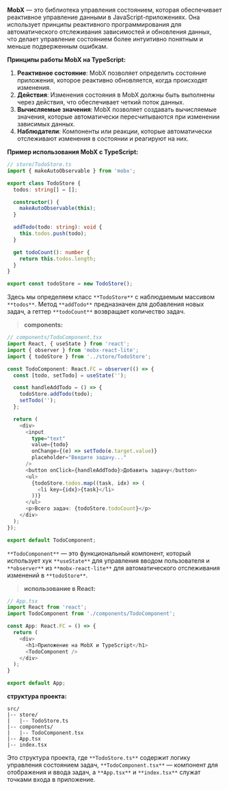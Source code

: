 **MobX** — это библиотека управления состоянием, которая обеспечивает реактивное управление данными в JavaScript-приложениях. Она использует принципы реактивного программирования для автоматического отслеживания зависимостей и обновления данных, что делает управление состоянием более интуитивно понятным и меньше подверженным ошибкам.

**Принципы работы MobX на TypeScript:**

1. **Реактивное состояние**: MobX позволяет определить состояние приложения, которое реактивно обновляется, когда происходят изменения.
2. **Действия**: Изменения состояния в MobX должны быть выполнены через действия, что обеспечивает четкий поток данных.
3. **Вычисляемые значения**: MobX позволяет создавать вычисляемые значения, которые автоматически пересчитываются при изменении зависимых данных.
4. **Наблюдатели**: Компоненты или реакции, которые автоматически отслеживают изменения в состоянии и реагируют на них.

**Пример использования MobX с TypeScript:**

```TypeScript
// store/TodoStore.ts
import { makeAutoObservable } from 'mobx';

export class TodoStore {
  todos: string[] = [];

  constructor() {
    makeAutoObservable(this);
  }

  addTodo(todo: string): void {
    this.todos.push(todo);
  }

  get todoCount(): number {
    return this.todos.length;
  }
}

export const todoStore = new TodoStore();
```

Здесь мы определяем класс `**TodoStore**` с наблюдаемым массивом `**todos**`. Метод `**addTodo**` предназначен для добавления новых задач, а геттер `**todoCount**` возвращает количество задач.

> **components:**

```TypeScript
// components/TodoComponent.tsx
import React, { useState } from 'react';
import { observer } from 'mobx-react-lite';
import { todoStore } from '../store/TodoStore';

const TodoComponent: React.FC = observer(() => {
  const [todo, setTodo] = useState('');

  const handleAddTodo = () => {
    todoStore.addTodo(todo);
    setTodo('');
  };

  return (
    <div>
      <input
        type="text"
        value={todo}
        onChange={(e) => setTodo(e.target.value)}
        placeholder="Введите задачу..."
      />
      <button onClick={handleAddTodo}>Добавить задачу</button>
      <ul>
        {todoStore.todos.map((task, idx) => (
          <li key={idx}>{task}</li>
        ))}
      </ul>
      <p>Всего задач: {todoStore.todoCount}</p>
    </div>
  );
});

export default TodoComponent;
```

`**TodoComponent**` — это функциональный компонент, который использует хук `**useState**` для управления вводом пользователя и `**observer**` из `**mobx-react-lite**` для автоматического отслеживания изменений в `**todoStore**`.

> **использование в React:**

```TypeScript
// App.tsx
import React from 'react';
import TodoComponent from './components/TodoComponent';

const App: React.FC = () => {
  return (
    <div>
      <h1>Приложение на MobX и TypeScript</h1>
      <TodoComponent />
    </div>
  );
}

export default App;
```

**структура проекта:**

```Plain
src/
|-- store/
|   |-- TodoStore.ts
|-- components/
|   |-- TodoComponent.tsx
|-- App.tsx
|-- index.tsx
```

Это структура проекта, где `**TodoStore.ts**` содержит логику управления состоянием задач, `**TodoComponent.tsx**` — компонент для отображения и ввода задач, а `**App.tsx**` и `**index.tsx**` служат точками входа в приложение.